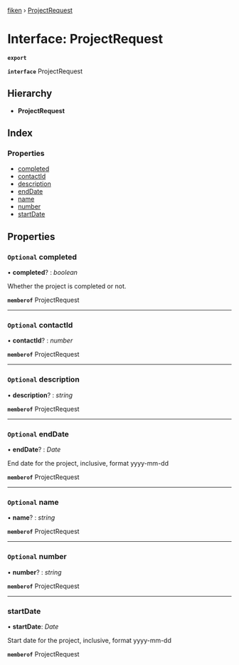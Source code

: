[fiken](../README.md) › [ProjectRequest](projectrequest.md)

# Interface: ProjectRequest

**`export`** 

**`interface`** ProjectRequest

## Hierarchy

* **ProjectRequest**

## Index

### Properties

* [completed](projectrequest.md#optional-completed)
* [contactId](projectrequest.md#optional-contactid)
* [description](projectrequest.md#optional-description)
* [endDate](projectrequest.md#optional-enddate)
* [name](projectrequest.md#optional-name)
* [number](projectrequest.md#optional-number)
* [startDate](projectrequest.md#startdate)

## Properties

### `Optional` completed

• **completed**? : *boolean*

Whether the project is completed or not.

**`memberof`** ProjectRequest

___

### `Optional` contactId

• **contactId**? : *number*

**`memberof`** ProjectRequest

___

### `Optional` description

• **description**? : *string*

**`memberof`** ProjectRequest

___

### `Optional` endDate

• **endDate**? : *Date*

End date for the project, inclusive, format yyyy-mm-dd

**`memberof`** ProjectRequest

___

### `Optional` name

• **name**? : *string*

**`memberof`** ProjectRequest

___

### `Optional` number

• **number**? : *string*

**`memberof`** ProjectRequest

___

###  startDate

• **startDate**: *Date*

Start date for the project, inclusive, format yyyy-mm-dd

**`memberof`** ProjectRequest
